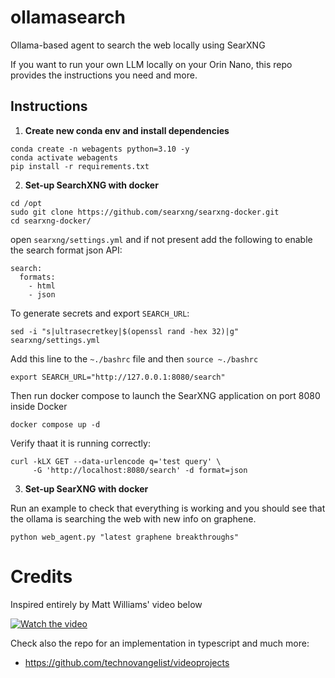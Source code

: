 # ollamasearch
Ollama-based agent to search the web locally using SearXNG

If you want to run your own LLM locally on your Orin Nano, this repo provides the instructions you need and more.

## Instructions

1. **Create new conda env and install dependencies**

```
conda create -n webagents python=3.10 -y
conda activate webagents
pip install -r requirements.txt
```

2. **Set-up SearchXNG with docker**

```
cd /opt
sudo git clone https://github.com/searxng/searxng-docker.git
cd searxng-docker/
```

open `searxng/settings.yml` and if not present add the following to enable the search format json API:

```
search:
  formats:
    - html
    - json
```
To generate secrets and export `SEARCH_URL`:

```
sed -i "s|ultrasecretkey|$(openssl rand -hex 32)|g" searxng/settings.yml
```

Add this line to the `~./bashrc` file and then `source ~./bashrc`

```
export SEARCH_URL="http://127.0.0.1:8080/search"
```
Then run docker compose to launch the SearXNG application on port 8080 inside Docker

```
docker compose up -d
```

Verify thaat it is running correctly:

```
curl -kLX GET --data-urlencode q='test query' \
     -G 'http://localhost:8080/search' -d format=json
```

3. **Set-up SearXNG with docker**

Run an example to check that everything is working and you should see that the ollama is searching the web with new info on graphene.

```
python web_agent.py "latest graphene breakthroughs"
```

# Credits

Inspired entirely by Matt Williams' video below

[![Watch the video](https://img.youtube.com/vi/GMlSFIp1na0/maxresdefault.jpg)](https://www.youtube.com/watch?v=GMlSFIp1na0&t=85s)

Check also the repo for an implementation in typescript and much more:

 - https://github.com/technovangelist/videoprojects
